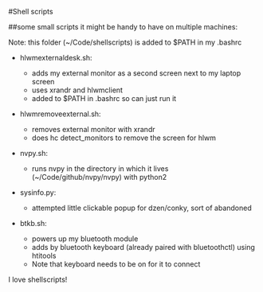 #Shell scripts 

##some small scripts it might be handy to have on multiple machines:

Note: this folder (~/Code/shellscripts) is added to $PATH in my .bashrc

* hlwmexternaldesk.sh:
    * adds my external monitor as a second screen next to my laptop screen
    * uses xrandr and hlwmclient
    * added to $PATH in .bashrc so can just run it

* hlwmremoveexternal.sh:
    * removes external monitor with xrandr
    * does hc detect_monitors to remove the screen for hlwm

* nvpy.sh:
    * runs nvpy in the directory in which it lives (~/Code/github/nvpy/nvpy) with python2

* sysinfo.py:
    * attempted little clickable popup for dzen/conky, sort of abandoned

* btkb.sh:
    * powers up my bluetooth module
    * adds by bluetooth keyboard (already paired with bluetoothctl) using htitools
    * Note that keyboard needs to be on for it to connect

I love shellscripts!
